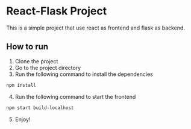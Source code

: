 # React-Flask Project
This is a simple project that use react as frontend and flask as backend.

## How to run
1. Clone the project
2. Go to the project directory
3. Run the following command to install the dependencies
```bash
npm install
```
4. Run the following command to start the frontend
```bash
npm start build-localhost
```
5. Enjoy!